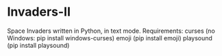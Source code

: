 # Invaders-II
Space Invaders written in Python, in text mode.
Requirements:
curses (no Windows: pip install windows-curses)
emoji (pip install emoji)
playsound (pip install playsound)
